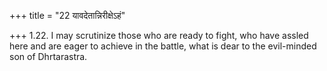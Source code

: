+++
title = "22 यावदेतान्निरीक्षेऽहं"

+++
1.22. I may scrutinize those who are ready to fight, who have assled
here and are eager to achieve in the battle, what is dear to the
evil-minded son of Dhrtarastra.
